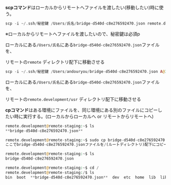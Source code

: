 **scpコマンド**はローカルからリモートへファイルを渡したい(移動したい)時に使う。

```php
scp -i ~/.ssh/秘密鍵 /Users/氏名/bridge-d540d-c8e276592470.json remote.development@34.84.252.27:/home/remote.development
```

※ローカルからリモートへファイルを渡したいので、秘密鍵は必須p

ローカルにある`/Users/氏名`にある`bridge-d540d-c8e276592470.json`ファイルを、

リモートの`remote` ディレクトリ配下に移動させる

```php
scp -i ~/.ssh/秘密鍵 /Users/andouryou/bridge-d540d-c8e276592470.json A@34.84.252.27:/home/remote.development/usr
```

ローカルにある`/Users/氏名`にある`bridge-d540d-c8e276592470.json`ファイルを、

リモートの`remote.development/usr` ディレクトリ配下に移動させる

**cpコマンド**はある環境にファイルを、同じ環境にある別のファイルにコピーしたい時に実行する。(ローカルからローカルへ or リモートからリモートへ)

```php
remote.development@remote-staging:~$ ls
**bridge-d540d-c8e276592470.json**

remote.development@remote-staging:~$ sudo cp bridge-d540d-c8e276592470.json /
ここでbridge-d540d-c8e276592470.jsonファイルを/(ルートディレクトリ)配下にコピーしている

remote.development@remote-staging:~$ ls
bridge-d540d-c8e276592470.json

remote.development@remote-staging:~$ cd /
remote.development@remote-staging:/$ ls
bin  boot  **bridge-d540d-c8e276592470.json**  dev  etc  home  lib  lib32  lib64  libx32  lost+found  media  mnt  opt  proc  root  run  sbin  snap  srv  sys  tmp  usr  var
```
